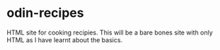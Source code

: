 # odin-recipes

HTML site for cooking recipies.
This will be a bare bones site with only HTML as I have learnt about the basics.
